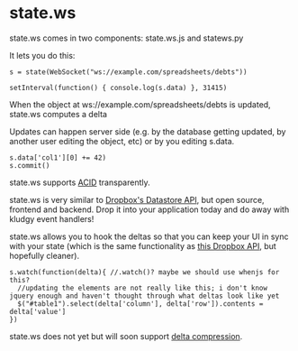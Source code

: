 

state.ws
========

state.ws comes in two components: state.ws.js and statews.py

It lets you do this:
```
s = state(WebSocket("ws://example.com/spreadsheets/debts"))

setInterval(function() { console.log(s.data) }, 31415)
```

When the object at ws://example.com/spreadsheets/debts is updated, state.ws computes a delta 

Updates can happen server side (e.g. by the database getting updated, by another user editing the object, etc) or by you editing s.data.

```
s.data['col1'][0] += 42)
s.commit()
```

state.ws supports [ACID](https://en.wikipedia.org/wiki/ACID) transparently.


state.ws is very similar to [Dropbox's Datastore API](https://www.dropbox.com/developers/datastore/docs/js#Dropbox.Datastore), but open source, frontend and backend. Drop it into your application today and do away with kludgy event handlers!


state.ws allows you to hook the deltas so that you can keep your UI in sync with your state (which is the same functionality as [this Dropbox API](https://www.dropbox.com/developers/datastore/docs/js#Dropbox.Datastore.RecordsChanged), but hopefully cleaner).
```
s.watch(function(delta){ //.watch()? maybe we should use whenjs for this?
  //updating the elements are not really like this; i don't know jquery enough and haven't thought through what deltas look like yet
  $("#table1").select(delta['column'], delta['row']).contents = delta['value']
})
```

state.ws does not yet but will soon support [delta compression](https://en.wikipedia.org/wiki/Delta_encoding).
